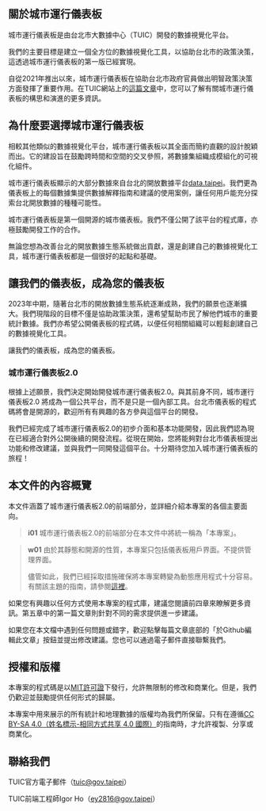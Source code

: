 ## 關於城市運行儀表板
城市運行儀表板是由台北市大數據中心（TUIC）開發的數據視覺化平台。

我們的主要目標是建立一個全方位的數據視覺化工具，以協助台北市的政策決策，這透過城市運行儀表板的第一版已經實現。

自從2021年推出以來，城市運行儀表板在協助台北市政府官員做出明智政策決策方面發揮了重要作用。在TUIC網站上的[這篇文章](https://tuic.gov.taipei/zh/works/dashboard)中，您可以了解有關城市運行儀表板的構思和演進的更多資訊。

## 為什麼要選擇城市運行儀表板
相較其他類似的數據視覺化平台，城市運行儀表板以其全面而簡約直觀的設計脫穎而出。它的建設旨在鼓勵跨時間和空間的交叉參照，將數據集組織成模組化的可視化組件。

城市運行儀表板顯示的大部分數據來自台北的開放數據平台[data.taipei](https://data.taipei/)。我們更為儀表板上的每個數據集提供數據解釋指南和建議的使用案例，讓任何用戶能充分探索台北開放數據的種種可能性。

城市運行儀表板是第一個開源的城市儀表板。我們不僅公開了該平台的程式庫，亦極鼓勵開發工作的合作。

無論您想為改善台北的開放數據生態系統做出貢獻，還是創建自己的數據視覺化工具，城市運行儀表板都是一個很好的起點和基礎。

## 讓我們的儀表板，成為您的儀表板
2023年中期，隨著台北市的開放數據生態系統逐漸成熟，我們的願景也逐漸擴大。我們現階段的目標不僅是協助政策決策，還希望幫助市民了解他們城市的重要統計數據。我們亦希望公開儀表板的程式碼，以便任何相關組織可以輕鬆創建自己的數據視覺化工具。

讓我們的儀表板，成為您的儀表板。

### 城市運行儀表板2.0
根據上述願景，我們決定開始開發城市運行儀表板2.0。與其前身不同，城市運行儀表板2.0 將成為一個公共平台，而不是只是一個內部工具。台北市儀表板的程式碼將會是開源的，歡迎所有有興趣的各方參與這個平台的開發。

我們已經完成了城市運行儀表板2.0的初步介面和基本功能開發，因此我們認為現在已經適合對外公開後續的開發流程。從現在開始，您將能夠對台北市儀表板提出功能和修改建議，並與我們一同開發這個平台。十分期待您加入城市運行儀表板的旅程！

## 本文件的內容概覽
本文件涵蓋了城市運行儀表板2.0的前端部分，並詳細介紹本專案的各個主要面向。

>**i01**
>城市運行儀表板2.0的前端部分在本文件中將統一稱為「本專案」。

>**w01**
>由於其靜態和開源的性質，本專案只包括儀表板用戶界面。不提供管理界面。
>
>儘管如此，我們已經採取措施確保將本專案轉變為動態應用程式十分容易。有關該主題的指南，請參閱[這裡](/front-end/create-a-dynamic-application)。

如果您有興趣以任何方式使用本專案的程式庫，建議您閱讀前四章來瞭解更多資訊。第五章中的第一篇文章則針對不同的需求提供進一步建議。

如果您在本文檔中遇到任何問題或錯字，歡迎點擊每篇文章底部的「於Github編輯此文章」按鈕並提出修改建議。您也可以通過電子郵件直接聯繫我們。

## 授權和版權
本專案的程式碼是以[MIT許可證](https://github.com/igorho2000/TUIC-Dashboard-Documentation/blob/main/LICENSE)下發行，允許無限制的修改和商業化。但是，我們仍歡迎並鼓勵提供任何形式的歸屬。

本專案中用來展示的所有統計和地理數據的版權均為我們所保留。只有在遵循[CC BY-SA 4.0（姓名標示-相同方式共享 4.0 國際）](https://creativecommons.org/licenses/by-sa/4.0/)的指南時，才允許複製、分享或商業化。

## 聯絡我們
TUIC官方電子郵件（tuic@gov.taipei）

TUIC前端工程師Igor Ho（ey2816@gov.taipei）
